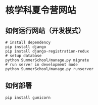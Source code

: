 # 核学科夏令营网站

## 如何运行网站（开发模式）

```
# install dependency
pip install django
pip install django-registration-redux
# setup database
python SummerSchool/manage.py migrate
# run server in development mode
python SummerSchool/manage.py runserver
```

## 如何部署
```
pip install gunicorn
```